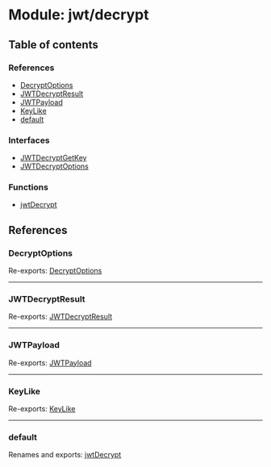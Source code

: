 # Module: jwt/decrypt

## Table of contents

### References

- [DecryptOptions](jwt_decrypt.md#decryptoptions)
- [JWTDecryptResult](jwt_decrypt.md#jwtdecryptresult)
- [JWTPayload](jwt_decrypt.md#jwtpayload)
- [KeyLike](jwt_decrypt.md#keylike)
- [default](jwt_decrypt.md#default)

### Interfaces

- [JWTDecryptGetKey](../interfaces/jwt_decrypt.jwtdecryptgetkey.md)
- [JWTDecryptOptions](../interfaces/jwt_decrypt.jwtdecryptoptions.md)

### Functions

- [jwtDecrypt](../functions/jwt_decrypt.jwtdecrypt.md)

## References

### DecryptOptions

Re-exports: [DecryptOptions](../interfaces/types.decryptoptions.md)

___

### JWTDecryptResult

Re-exports: [JWTDecryptResult](../interfaces/types.jwtdecryptresult.md)

___

### JWTPayload

Re-exports: [JWTPayload](../interfaces/types.jwtpayload.md)

___

### KeyLike

Re-exports: [KeyLike](../types/types.keylike.md)

___

### default

Renames and exports: [jwtDecrypt](../functions/jwt_decrypt.jwtdecrypt.md)
